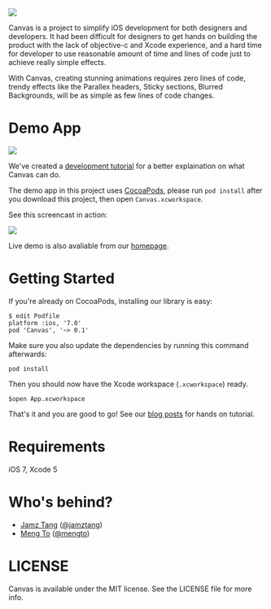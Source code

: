 ![](http://f.cl.ly/items/3435000d3G1E3t3m0J0X/canvas.png)


Canvas is a project to simplify iOS development for both designers and developers.
It had been difficult for designers to get hands on building the product with the lack of objective-c and Xcode experience, and a hard time for developer to use reasonable amount of time and lines of code just to achieve really simple effects.

With Canvas, creating stunning animations requires zero lines of code, trendy effects like the Parallex headers, Sticky sections, Blurred Backgrounds, will be as simple as few lines of code changes.

Demo App
========

![](http://f.cl.ly/items/350X372e2i1x2y2A1h0K/canvas-animation.gif)

We've created a [development tutorial][tutorial] for a better explaination on what Canvas can do.

The demo app in this project uses [CocoaPods][], please run `pod install` after you download this project, then open `Canvas.xcworkspace`. 

See this screencast in action:

![](http://f.cl.ly/items/1s2Z3C0j0g1V2S0R0I2L/running-demo.gif)

Live demo is also avaliable from our [homepage][].


Getting Started
===============

If you're already on CocoaPods, installing our library is easy:

    $ edit Podfile
    platform :ios, '7.0'
    pod 'Canvas', '~> 0.1'

Make sure you also update the dependencies by running this command afterwards:

    pod install

Then you should now have the Xcode workspace (`.xcworkspace`) ready.

    $open App.xcworkspace
    
That's it and you are good to go! See our [blog posts][homepage] for hands on tutorial.


Requirements
============

iOS 7, Xcode 5


Who's behind?
=============

- [Jamz Tang][] ([@jamztang][])
- [Meng To][] ([@mengto][])



LICENSE
=======

Canvas is available under the MIT license. See the LICENSE file for more info.


[homepage]:http://canvaspod.io
[CocoaPods]:http://cocoapods.org
[Jamz Tang]:http://github.com/jamztang
[Meng To]:http://mengto.com
[@jamztang]:http://twitter.com/@jamztang
[@mengto]:http://twitter.com/@mengto
[tutorial]:https://medium.com/p/20c82a904164

